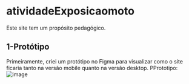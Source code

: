 # atividadeExposicaomoto
 Este site tem um propósito pedagógico.

## 1-Protótipo

Primeiramente, criei um protótipo no Figma para visualizar como o site ficaria tanto na versão mobile quanto na versão desktop.
PPrototipo:
![image](https://github.com/user-attachments/assets/b3e4d61a-e202-4b22-9dcc-ff90356920f4)

